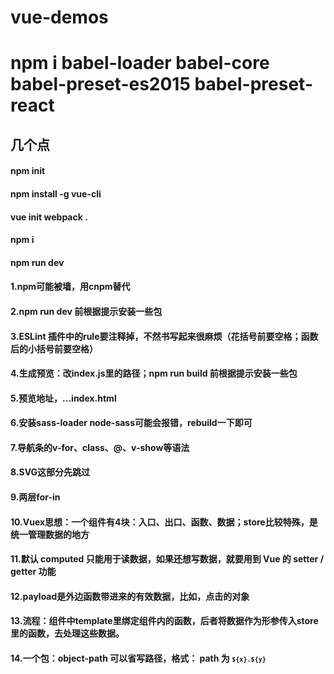 # vue-demos
# npm i babel-loader babel-core babel-preset-es2015 babel-preset-react

## 几个点

#### npm init
#### npm install -g vue-cli
#### vue init webpack .
#### npm i
#### npm run dev

#### 1.npm可能被墙，用cnpm替代
#### 2.npm run dev 前根据提示安装一些包
#### 3.ESLint 插件中的rule要注释掉，不然书写起来很麻烦（花括号前要空格；函数后的小括号前要空格）
#### 4.生成预览：改index.js里的路径；npm run build 前根据提示安装一些包
#### 5.预览地址，...index.html
#### 6.安装sass-loader node-sass可能会报错，rebuild一下即可
#### 7.导航条的v-for、class、@、v-show等语法
#### 8.SVG这部分先跳过
#### 9.两层for-in
#### 10.Vuex思想：一个组件有4块：入口、出口、函数、数据；store比较特殊，是统一管理数据的地方
#### 11.默认 computed 只能用于读数据，如果还想写数据，就要用到 Vue 的 setter / getter 功能 
#### 12.payload是外边函数带进来的有效数据，比如，点击的对象
#### 13.流程：组件中template里绑定组件内的函数，后者将数据作为形参传入store里的函数，去处理这些数据。
#### 14.一个包：object-path 可以省写路径，格式： path 为 <code>`${x}.${y}`</code> 
